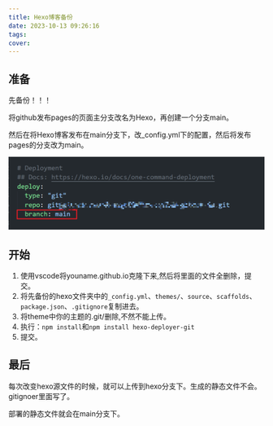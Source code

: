 ```yaml
---
title: Hexo博客备份
date: 2023-10-13 09:26:16
tags:
cover: 
---
```


## 准备

先备份！！！

将github发布pages的页面主分支改名为Hexo，再创建一个分支main。

然后在将Hexo博客发布在main分支下，改_config.yml下的配置，然后将发布pages的分支改为main。

![image-20231013093125128](./Hexo%E5%8D%9A%E5%AE%A2%E5%A4%87%E4%BB%BD_image/image-20231013093125128.png)

## 开始

1. 使用vscode将youname.github.io克隆下来,然后将里面的文件全删除，提交。
2. 将先备份的hexo文件夹中的`_config.yml`、`themes/`、`source`、`scaffolds`、`package.json`、`.gitignore`复制进去。
3. 将theme中你的主题的.git/删除,不然不能上传。
4. 执行：`npm install`和`npm install hexo-deployer-git`
5.  提交。

## 最后

每次改变hexo源文件的时候，就可以上传到hexo分支下。生成的静态文件不会。gitignoer里面写了。

部署的静态文件就会在main分支下。





